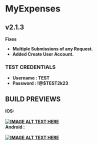 # MyExpenses
## v2.1.3
<b>Fixes<br>
<ul>
  <li>Multiple Submissions of any Request.</li>
  <li>Added Create User Account.</li>
</ul>  

### TEST CREDENTIALS
<ul>
  <li>Username : TEST</li>
  <li>Password : !@$TEST2k23</li>
</ul> 

## BUILD PREVIEWS
IOS:<br><br>
[![IMAGE ALT TEXT HERE](https://img.youtube.com/vi/U02Tb8MRV9w/0.jpg)](https://www.youtube.com/watch?v=U02Tb8MRV9w)
<br>Android :<br><br>
[![IMAGE ALT TEXT HERE](https://img.youtube.com/vi/KSltTXQwDIY/0.jpg)](https://www.youtube.com/watch?v=KSltTXQwDIY)


